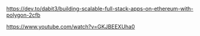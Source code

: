 https://dev.to/dabit3/building-scalable-full-stack-apps-on-ethereum-with-polygon-2cfb

https://www.youtube.com/watch?v=GKJBEEXUha0
